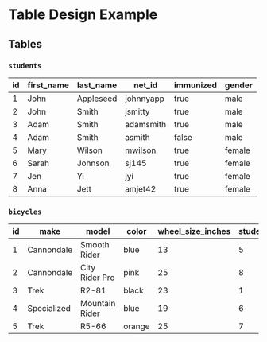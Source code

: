# Table Design Example

## Tables

### `students`

id | first_name | last_name | net_id | immunized | gender
--- | --- | --- | --- | --- | ---
1 | John | Appleseed | johnnyapp | true | male
2 | John | Smith | jsmitty | true | male
3 | Adam | Smith | adamsmith | true | male
4 | Adam | Smith | asmith | false | male
5 | Mary | Wilson | mwilson | true | female
6 | Sarah | Johnson | sj145 | true | female
7 | Jen | Yi | jyi | true | female
8 | Anna | Jett | amjet42 | true | female

### `bicycles`

id | make | model | color | wheel_size_inches | student_owner_id
--- | --- | --- | --- | --- | ---
1 | Cannondale  | Smooth Rider  | blue | 13 | 5
2 | Cannondale  | City Rider Pro | pink | 25 | 8
3 | Trek        | R2-81         | black | 23 | 1
4 | Specialized | Mountain Rider | blue | 19 | 6
5 | Trek        | R5-66         | orange | 25 | 7
